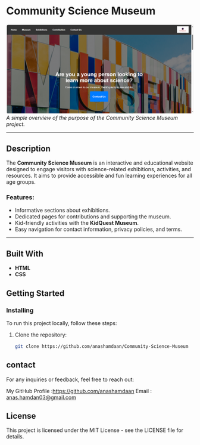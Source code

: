 # Community Science Museum

![Community Science Museum](/images/museum-screenshot%201.png)  
*A simple overview of the purpose of the Community Science Museum project.*

---

## Description
The **Community Science Museum** is an interactive and educational website designed to engage visitors with science-related exhibitions, activities, and resources. It aims to provide accessible and fun learning experiences for all age groups.

### Features:
- Informative sections about exhibitions.
- Dedicated pages for contributions and supporting the museum.
- Kid-friendly activities with the **KidQuest Museum**.
- Easy navigation for contact information, privacy policies, and terms.

---

## Built With

- **HTML** 
- **CSS** 


## Getting Started

### Installing
To run this project locally, follow these steps:

1. Clone the repository:  
   ```bash
   git clone https://github.com/anashamdaan/Community-Science-Museum

## contact

For any inquiries or feedback, feel free to reach out:

My GitHub Profile :https://github.com/anashamdaan
Email : anas.hamdan03@gmail.com


 ## License

This project is licensed under the MIT License - see the LICENSE file for details.